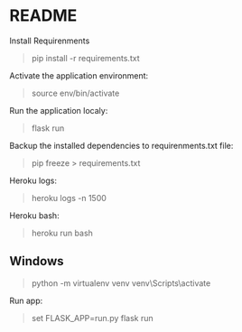 # README

Install Requirenments
> pip install -r requirements.txt

Activate the application environment:
> source env/bin/activate

Run the application localy:
> flask run

Backup the installed dependencies to requirenments.txt file:
> pip freeze > requirements.txt

Heroku logs:
> heroku logs -n 1500

Heroku bash:
> heroku run bash

## Windows

> python -m virtualenv venv
> venv\Scripts\activate

Run app:
> set FLASK_APP=run.py
> flask run
